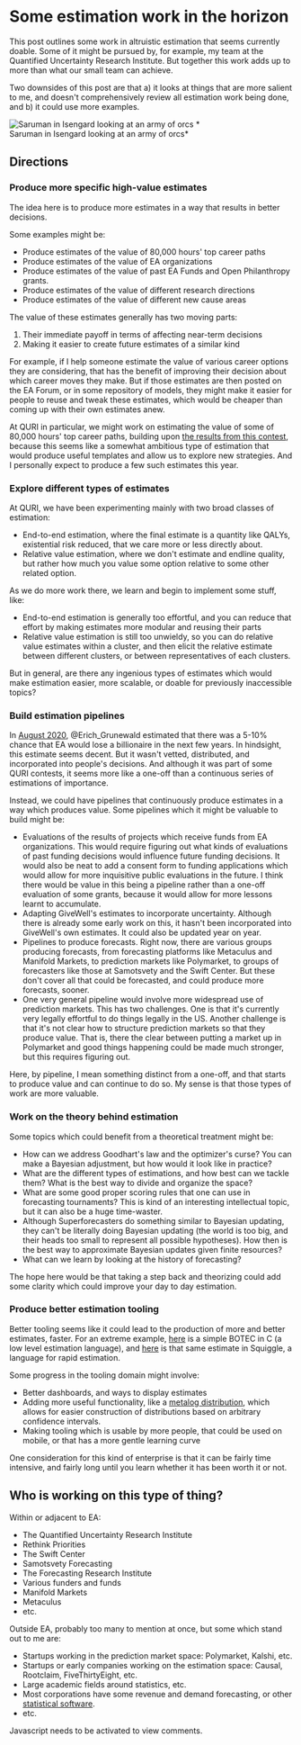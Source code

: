 Some estimation work in the horizon
===================================

This post outlines some work in altruistic estimation that seems currently doable. Some of it might be pursued by, for example, my team at the Quantified Uncertainty Research Institute. But together this work adds up to more than what our small team can achieve.

Two downsides of this post are that a) it looks at things that are more salient to me, and doesn't comprehensively review all estimation work being done, and b) it could use more examples.

<img src="https://images.nunosempere.com/blog/2023/03/20/estimation-in-the-horizon/saruman.png" alt="Saruman in Isengard looking at an army of orcs" class="img-medium-center" />
*<br>Saruman in Isengard looking at an army of orcs*

## Directions 

### Produce more specific high-value estimates

The idea here is to produce more estimates in a way that results in better decisions.

Some examples might be:

- Produce estimates of the value of 80,000 hours' top career paths
- Produce estimates of the value of EA organizations
- Produce estimates of the value of past EA Funds and Open Philanthropy grants.
- Produce estimates of the value of different research directions
- Produce estimates of the value of different new cause areas

The value of these estimates generally has two moving parts:

1. Their immediate payoff in terms of affecting near-term decisions
2. Making it easier to create future estimates of a similar kind 

For example, if I help someone estimate the value of various career options they are considering, that has the benefit of improving their decision about which career moves they make. But if those estimates are then posted on the EA Forum, or in some repository of models, they might make it easier for people to reuse and tweak these estimates, which would be cheaper than coming up with their own estimates anew.

At QURI in particular, we might work on estimating the value of some of 80,000 hours' top career paths, building upon [the results from this contest](https://forum.effectivealtruism.org/posts/hGdsgaRiF2zH3vX5M/winners-of-the-squiggle-experimentation-and-80-000-hours), because this seems like a somewhat ambitious type of estimation that would produce useful templates and allow us to explore new strategies. And I personally expect to produce a few such estimates this year.

### Explore different types of estimates

At QURI, we have been experimenting mainly with two broad classes of estimation:

- End-to-end estimation, where the final estimate is a quantity like QALYs, existential risk reduced, that we care more or less directly about.
- Relative value estimation, where we don't estimate and endline quality, but rather how much you value some option relative to some other related option.

As we do more work there, we learn and begin to implement some stuff, like:

- End-to-end estimation is generally too effortful, and you can reduce that effort by making estimates more modular and reusing their parts
- Relative value estimation is still too unwieldy, so you can do relative value estimates within a cluster, and then elicit the relative estimate between different clusters, or between representatives of each clusters. 

But in general, are there any ingenious types of estimates which would make estimation easier, more scalable, or doable for previously inaccessible topics? 

### Build estimation pipelines

In [August 2020](https://forum.effectivealtruism.org/posts/Ze2Je5GCLBDj3nDzK/how-many-ea-billionaires-five-years-from-now), @Erich_Grunewald estimated that there was a 5-10% chance that EA would lose a billionaire in the next few years. In hindsight, this estimate seems decent. But it wasn't vetted, distributed, and incorporated into people's decisions. And although it was part of some QURI contests, it seems more like a one-off than a continuous series of estimations of importance. 

Instead, we could have pipelines that continuously produce estimates in a way which produces value. Some pipelines which it might be valuable to build might be:

- Evaluations of the results of projects which receive funds from EA organizations. This would require figuring out what kinds of evaluations of past funding decisions would influence future funding decisions. It would also be neat to add a consent form to funding applications which would allow for more inquisitive public evaluations in the future. I think there would be value in this being a pipeline rather than a one-off evaluation of some grants, because it would allow for more lessons learnt to accumulate.
- Adapting GiveWell's estimates to incorporate uncertainty. Although there is already some early work on this, it hasn't been incorporated into GiveWell's own estimates. It could also be updated year on year.
- Pipelines to produce forecasts. Right now, there are various groups producing forecasts, from forecasting platforms like Metaculus and Manifold Markets, to prediction markets like Polymarket, to groups of forecasters like those at Samotsvety and the Swift Center. But these don't cover all that could be forecasted, and could produce more forecasts, sooner.
- One very general pipeline would involve more widespread use of prediction markets. This has two challenges. One is that it's currently very legally effortful to do things legally in the US. Another challenge is that it's not clear how to structure prediction markets so that they produce value. That is, there the clear between putting a market up in Polymarket and good things happening could be made much stronger, but this requires figuring out.

Here, by pipeline, I mean something distinct from a one-off, and that starts to produce value and can continue to do so. My sense is that those types of work are more valuable.

### Work on the theory behind estimation

Some topics which could benefit from a theoretical treatment might be:

- How can we address Goodhart's law and the optimizer's curse? You can make a Bayesian adjustment, but how would it look like in practice?
- What are the different types of estimations, and how best can we tackle them? What is the best way to divide and organize the space?
- What are some good proper scoring rules that one can use in forecasting tournaments? This is kind of an interesting intellectual topic, but it can also be a huge time-waster.
- Although Superforecasters do something similar to Bayesian updating, they can't be literally doing Bayesian updating (the world is too big, and their heads too small to represent all possible hypotheses). How then is the best way to approximate Bayesian updates given finite resources? 
- What can we learn by looking at the history of forecasting?

The hope here would be that taking a step back and theorizing could add some clarity which could improve your day to day estimation.

### Produce better estimation tooling 

Better tooling seems like it could lead to the production of more and better estimates, faster. For an extreme example, [here](https://github.com/NunoSempere/time-to-botec/blob/master/C/samples/samples.c) is a simple BOTEC in C (a low level estimation language), and [here](https://www.squiggle-language.com/playground#code=eNptUEFuwjAQ%2FMrKp6QykFCQUKSeSl%2BQY42QIRuIhG1kO6II8ffuxuaGDzvj8ezOyg8Rzu7WjsZofxdN9CPKSfrphuj8S%2Bmw1%2BMlfrsORSOUve41fEE13zA9THTN9EiU3z6oHpRVthtC3FdsyLwmXmcenEG6ttpcL9hinPfemS29FDVEB59l9hlt7%2B99S%2FbVVfmKCmT7TZkSUl5GzsqUx%2B2UveFwOqcOypvRxsdScl0sE6wywI7Hewz0A%2BQ2w18cPRZTnoQ8hlZ4gLJAJzmbjDKJBrVtploknRqe4vkPXHOBOQ%3D%3D) is that same estimate in Squiggle, a language for rapid estimation.

Some progress in the tooling domain might involve:

- Better dashboards, and ways to display estimates
- Adding more useful functionality, like a [metalog distribution](https://github.com/quantified-uncertainty/squiggle/pull/1444), which allows for easier construction of distributions based on arbitrary confidence intervals.
- Making tooling which is usable by more people, that could be used on mobile, or that has a more gentle learning curve

One consideration for this kind of enterprise is that it can be fairly time intensive, and fairly long until you learn whether it has been worth it or not.

## Who is working on this type of thing? 

Within or adjacent to EA:

- The Quantified Uncertainty Research Institute
- Rethink Priorities
- The Swift Center
- Samotsvety Forecasting
- The Forecasting Research Institute
- Various funders and funds
- Manifold Markets
- Metaculus
- etc.

Outside EA, probably too many to mention at once, but some which stand out to me are:

- Startups working in the prediction market space: Polymarket, Kalshi, etc.
- Startups or early companies working on the estimation space: Causal, Rootclaim, FiveThirtyEight, etc.
- Large academic fields around statistics, etc.
- Most corporations have some revenue and demand forecasting, or other [statistical software](https://en.wikipedia.org/wiki/SAS_%28software%29).
- etc.

<p>
  <section id='isso-thread'>
  <noscript>Javascript needs to be activated to view comments.</noscript>
  </section>
</p>


